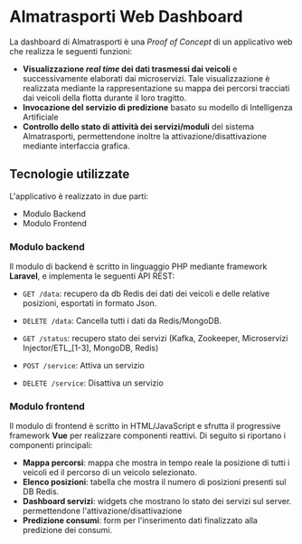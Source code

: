 # Almatrasporti Web Dashboard 

La dashboard di Almatrasporti è una _Proof of Concept_ di un applicativo web che realizza le seguenti funzioni:

- **Visualizzazione _real time_ dei dati trasmessi dai veicoli** e successivamente elaborati dai microservizi. 
  Tale visualizzazione è realizzata mediante la rappresentazione su mappa dei percorsi tracciati dai veicoli della 
  flotta durante il loro tragitto.
- **Invocazione del servizio di predizione** basato su modello di Intelligenza Artificiale  
- **Controllo dello stato di attività dei servizi/moduli** del sistema Almatrasporti, permettendone inoltre la 
  attivazione/disattivazione mediante interfaccia grafica.
  

## Tecnologie utilizzate

L'applicativo è realizzato in due parti:

- Modulo Backend
- Modulo Frontend

### Modulo backend
Il modulo di backend è scritto in linguaggio PHP mediante framework **Laravel**, e implementa le seguenti API REST:

- `GET /data`: recupero da db Redis dei dati dei veicoli e delle relative posizioni, esportati in formato Json.
- `DELETE /data`: Cancella tutti i dati da Redis/MongoDB.
  

- `GET /status`: recupero stato dei servizi (Kafka, Zookeeper, Microservizi Injector/ETL_[1-3], MongoDB, Redis)
- `POST /service`: Attiva un servizio
- `DELETE /service`: Disattiva un servizio

### Modulo frontend
Il modulo di frontend è scritto in HTML/JavaScript e sfrutta il progressive framework **Vue** per realizzare componenti 
reattivi. Di seguito si riportano i componenti principali:

- **Mappa percorsi**: mappa che mostra in tempo reale la posizione di tutti i veicoli ed il percorso di un veicolo 
  selezionato.
- **Elenco posizioni**: tabella che mostra il numero di posizioni presenti sul DB Redis.
- **Dashboard servizi**: widgets che mostrano lo stato dei servizi sul server. permettendone l'attivazione/disattivazione
- **Predizione consumi**: form per l'inserimento dati finalizzato alla predizione dei consumi.
